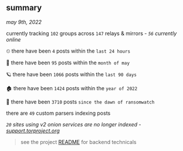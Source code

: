 
## summary
_may 9th, 2022_

currently tracking `102` groups across `147` relays & mirrors - _`56` currently online_

⏲ there have been `4` posts within the `last 24 hours`

🦈 there have been `95` posts within the `month of may`

🪐 there have been `1066` posts within the `last 90 days`

🏚 there have been `1424` posts within the `year of 2022`

🦕 there have been `3710` posts `since the dawn of ransomwatch`

there are `49` custom parsers indexing posts

_`20` sites using v2 onion services are no longer indexed - [support.torproject.org](https://support.torproject.org/onionservices/v2-deprecation/)_

> see the project [README](https://github.com/thetanz/ransomwatch#ransomwatch--) for backend technicals
